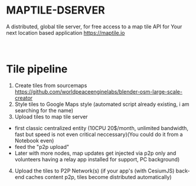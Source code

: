 # MAPTILE-DSERVER
A distributed, global tile server, for free access to a map tile API for Your next location based application https://maptile.io
<br><br><br>

# Tile pipeline

1. Create tiles from sourcemaps https://github.com/worldpeaceenginelabs/blender-osm-large-scale-creator
2. Style tiles to Google Maps style (automated script already existing, i am searching for the name)
3. Upload tiles to map tile server
- first classic centralized entity (10CPU 20$/month, unlimited bandwidth, fast but speed is not even critical neccessary)(You could do it from a Notebook even)
- feed the "p2p upload"
- Later with more nodes, map updates get injected via p2p only and volunteers having a relay app installed for support, PC background)
4. Upload the tiles to P2P Network(s) (if your app's (with CesiumJS) back-end caches content p2p, tiles become distributed automatically)
